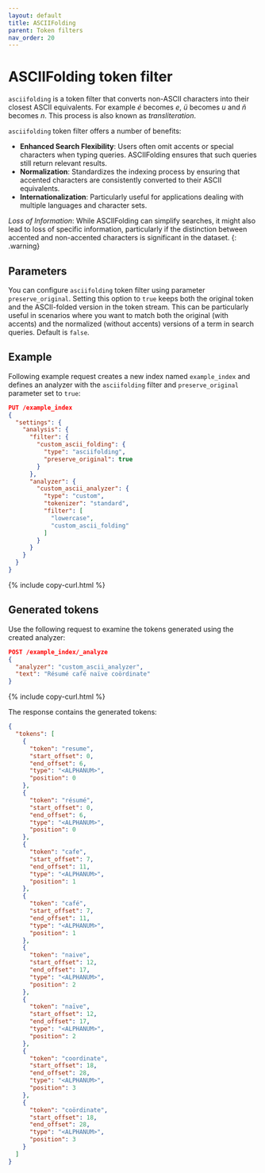 ```yaml
---
layout: default
title: ASCIIFolding
parent: Token filters
nav_order: 20
---
```


# ASCIIFolding token filter

`asciifolding` is a token filter that converts non-ASCII characters into their closest ASCII equivalents. For example *é* becomes *e*, *ü* becomes *u* and *ñ* becomes *n*. This process is also known as *transliteration*.


`asciifolding` token filter offers a number of benefits:

  - __Enhanced Search Flexibility__: Users often omit accents or special characters when typing queries. ASCIIFolding ensures that such queries still return relevant results.
  - __Normalization__: Standardizes the indexing process by ensuring that accented characters are consistently converted to their ASCII equivalents.
  - __Internationalization__: Particularly useful for applications dealing with multiple languages and character sets.

*Loss of Information*: While ASCIIFolding can simplify searches, it might also lead to loss of specific information, particularly if the distinction between accented and non-accented characters is significant in the dataset.
{: .warning}

## Parameters

You can configure `asciifolding` token filter using parameter `preserve_original`. Setting this option to `true` keeps both the original token and the ASCII-folded version in the token stream. This can be particularly useful in scenarios where you want to match both the original (with accents) and the normalized (without accents) versions of a term in search queries. Default is `false`.

## Example

Following example request creates a new index named `example_index` and defines an analyzer with the `asciifolding` filter and `preserve_original` parameter set to `true`:

```json
PUT /example_index
{
  "settings": {
    "analysis": {
      "filter": {
        "custom_ascii_folding": {
          "type": "asciifolding",
          "preserve_original": true
        }
      },
      "analyzer": {
        "custom_ascii_analyzer": {
          "type": "custom",
          "tokenizer": "standard",
          "filter": [
            "lowercase",
            "custom_ascii_folding"
          ]
        }
      }
    }
  }
}
```
{% include copy-curl.html %}

## Generated tokens

Use the following request to examine the tokens generated using the created analyzer:

```json
POST /example_index/_analyze
{
  "analyzer": "custom_ascii_analyzer",
  "text": "Résumé café naïve coördinate"
}
```
{% include copy-curl.html %}

The response contains the generated tokens:

```json
{
  "tokens": [
    {
      "token": "resume",
      "start_offset": 0,
      "end_offset": 6,
      "type": "<ALPHANUM>",
      "position": 0
    },
    {
      "token": "résumé",
      "start_offset": 0,
      "end_offset": 6,
      "type": "<ALPHANUM>",
      "position": 0
    },
    {
      "token": "cafe",
      "start_offset": 7,
      "end_offset": 11,
      "type": "<ALPHANUM>",
      "position": 1
    },
    {
      "token": "café",
      "start_offset": 7,
      "end_offset": 11,
      "type": "<ALPHANUM>",
      "position": 1
    },
    {
      "token": "naive",
      "start_offset": 12,
      "end_offset": 17,
      "type": "<ALPHANUM>",
      "position": 2
    },
    {
      "token": "naïve",
      "start_offset": 12,
      "end_offset": 17,
      "type": "<ALPHANUM>",
      "position": 2
    },
    {
      "token": "coordinate",
      "start_offset": 18,
      "end_offset": 28,
      "type": "<ALPHANUM>",
      "position": 3
    },
    {
      "token": "coördinate",
      "start_offset": 18,
      "end_offset": 28,
      "type": "<ALPHANUM>",
      "position": 3
    }
  ]
}
```


